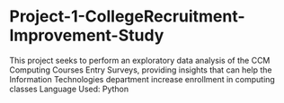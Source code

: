 # Project-1-CollegeRecruitment-Improvement-Study
 This project seeks to perform an exploratory data analysis of the CCM Computing Courses Entry Surveys, providing insights that can help the Information Technologies department increase enrollment in computing classes
 Language Used: Python
